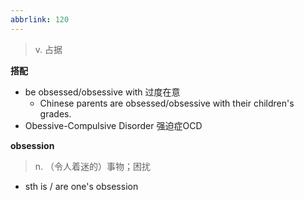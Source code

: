 ```yaml
---
abbrlink: 120
---
```

> v. 占据

**搭配**
- be obsessed/obsessive with 过度在意
	- Chinese parents are obsessed/obsessive with their children's grades.
- Obessive-Compulsive Disorder 强迫症OCD

**obsession**
> n. （令人着迷的）事物；困扰

- sth is / are one's obsession